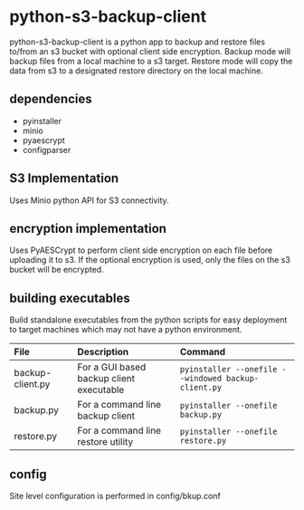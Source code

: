 # python-s3-backup-client
python-s3-backup-client is a python app to backup and restore files to/from an s3 bucket with optional client side encryption.  Backup mode will backup files from a local machine to a s3 target.  Restore mode will copy the data from s3 to a designated restore directory on the local machine.

## dependencies
* pyinstaller
* minio
* pyaescrypt
* configparser

## S3 Implementation
Uses Minio python API for S3 connectivity.

## encryption implementation
Uses PyAESCrypt to perform client side encryption on each file before uploading it to s3.  If the optional encryption is used, only the files on the s3 bucket will be encrypted.

## building executables
Build standalone executables from the python scripts for easy deployment to target machines which may not have a python environment.


| File                |Description            | Command  |
| :------------------- |:---------------------| :-------- |
|backup-client.py     |For a GUI based backup client executable|`pyinstaller --onefile --windowed backup-client.py`|
|backup.py|For a command line backup client|`pyinstaller --onefile backup.py`|
|restore.py|For a command line restore utility|`pyinstaller --onefile restore.py`|

## config
Site level configuration is performed in config/bkup.conf
